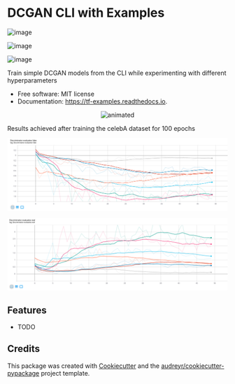 # DCGAN CLI with Examples

![image](https://img.shields.io/pypi/v/tf_examples.svg%0A%20%20%20%20%20:target:%20https://pypi.python.org/pypi/tf_examples)

![image](https://img.shields.io/travis/amjack100/tf_examples.svg%0A%20%20%20%20%20:target:%20https://travis-ci.com/amjack100/tf_examples)

![image](https://readthedocs.org/projects/tf-examples/badge/?version=latest%0A%20%20%20%20%20:target:%20https://tf-examples.readthedocs.io/en/latest/?badge=latest%0A%20%20%20%20%20:alt:%20Documentation%20Status)

Train simple DCGAN models from the CLI while experimenting with
different hyperparameters

-   Free software: MIT license
-   Documentation: <https://tf-examples.readthedocs.io>.

<p align="center">
  <img src="result-26-feb-2021.gif" alt="animated" />
</p>

Results achieved after training the celebA dataset for 100 epochs

<!-- ![](result-26-feb-2021.gif) -->

<p align="center">
  <img src="docs/fake_eval.png" alt="animated" />
</p>
<p align="center">
  <img src="docs/real_eval.png" alt="animated" />
</p>

## Features

-   TODO

## Credits

This package was created with
[Cookiecutter](https://github.com/audreyr/cookiecutter) and the
[audreyr/cookiecutter-pypackage](https://github.com/audreyr/cookiecutter-pypackage)
project template.
